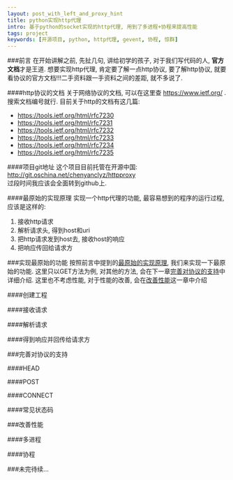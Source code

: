```yaml
---
layout: post_with_left_and_proxy_hint
title: python实现http代理
intro: 基于python的socket实现的http代理, 用到了多进程+协程来提高性能
tags: project
keywords: [开源项目, python, http代理, gevent, 协程, 惊群]
---
```



###前言
在开始讲解之前, 先扯几句, 讲给初学的孩子, 对于我们写代码的人, **官方文档**才是王道. 想要实现http代理, 肯定要了解一点http协议, 要了解http协议, 就要看协议的官方文档!!!二手资料跟一手资料之间的差距, 就不多说了. 

####http协议的文档
关于网络协议的文档, 可以在这里查 https://www.ietf.org/ . 搜索文档编号就行. 目前关于http的文档有这几篇:    

- https://tools.ietf.org/html/rfc7230    
- https://tools.ietf.org/html/rfc7231    
- https://tools.ietf.org/html/rfc7232    
- https://tools.ietf.org/html/rfc7233    
- https://tools.ietf.org/html/rfc7234    
- https://tools.ietf.org/html/rfc7235    

####项目git地址
这个项目目前托管在开源中国: http://git.oschina.net/chenyanclyz/httpproxy    
过段时间我应该会全面转到github上.    

####最原始的实现原理
实现一个http代理的功能, 最容易想到的程序的运行过程, 应该是这样的:    

1. 接收http请求    
2. 解析请求头, 得到host和uri    
3. 把http请求发到host去, 接收host的响应    
4. 把响应传回给请求方    


###实现最原始的功能
按照前言中提到的[最原始的实现原理](#最原始的实现原理), 我们来实现一下最原始的功能. 这里只以GET方法为例, 对其他的方法, 会在下一章[完善对协议的支持](#完善对协议的支持)中详细介绍. 这里也不考虑性能, 对于性能的改善, 会在[改善性能](#改善性能)这一章中介绍 

####创建工程

####接收请求

####解析请求

####得到响应并回传给请求方


###完善对协议的支持

####HEAD

####POST

####CONNECT

####常见状态码


###改善性能

####多进程

####协程




###未完待续...

